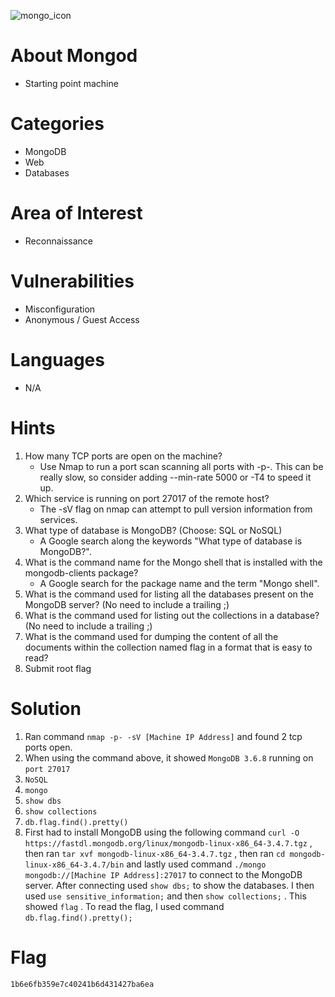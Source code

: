 ![mongo_icon](https://github.com/securepadawan/Hack_The_Box/assets/66234098/f7a0509b-3085-41d2-a1f0-deddb755fbf7)

# About Mongod

- Starting point machine

# Categories

- MongoDB
- Web
- Databases

# Area of Interest

- Reconnaissance

# Vulnerabilities

- Misconfiguration
- Anonymous / Guest Access

# Languages

- N/A

# Hints

1. How many TCP ports are open on the machine?
    - Use Nmap to run a port scan scanning all ports with -p-. This can be really slow, so consider adding --min-rate 5000 or -T4 to speed it up.
2. Which service is running on port 27017 of the remote host?
    - The -sV flag on nmap can attempt to pull version information from services.
3. What type of database is MongoDB? (Choose: SQL or NoSQL)
    - A Google search along the keywords "What type of database is MongoDB?".
4. What is the command name for the Mongo shell that is installed with the mongodb-clients package?
    - A Google search for the package name and the term "Mongo shell".
5. What is the command used for listing all the databases present on the MongoDB server? (No need to include a trailing ;)
6. What is the command used for listing out the collections in a database? (No need to include a trailing ;)
7. What is the command used for dumping the content of all the documents within the collection named flag in a format that is easy to read?
8. Submit root flag

# Solution

1. Ran command `nmap -p- -sV [Machine IP Address]` and found 2 tcp ports open.
2. When using the command above, it showed `MongoDB 3.6.8` running on `port 27017`
3. `NoSQL`
4. `mongo`
5. `show dbs`
6. `show collections`
7. `db.flag.find().pretty()`
8. First had to install MongoDB using the following command `curl -O https://fastdl.mongodb.org/linux/mongodb-linux-x86_64-3.4.7.tgz` , then ran `tar xvf mongodb-linux-x86_64-3.4.7.tgz` , then ran `cd mongodb-linux-x86_64-3.4.7/bin` and lastly used command `./mongo mongodb://[Machine IP Address]:27017` to connect to the MongoDB server. After connecting used `show dbs;` to show the databases. I then used `use sensitive_information;` and then `show collections;` . This showed `flag` . To read the flag, I used command `db.flag.find().pretty();`

# Flag

`1b6e6fb359e7c40241b6d431427ba6ea`

